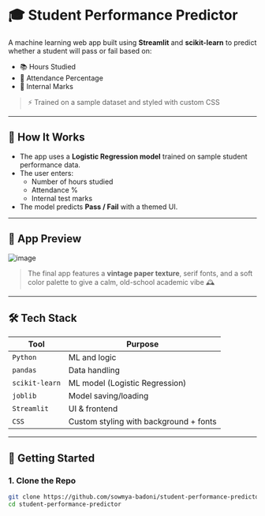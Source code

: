 # 🎓 Student Performance Predictor

A machine learning web app built using **Streamlit** and **scikit-learn** to predict whether a student will pass or fail based on:

- 📚 Hours Studied  
- 📅 Attendance Percentage  
- 🧪 Internal Marks  

> ⚡ Trained on a sample dataset and styled with custom CSS

---

## 🧠 How It Works

- The app uses a **Logistic Regression model** trained on sample student performance data.
- The user enters:
  - Number of hours studied
  - Attendance %
  - Internal test marks
- The model predicts **Pass / Fail** with a themed UI.

---

## 📸 App Preview

![image](https://github.com/user-attachments/assets/42863134-30e5-4bdd-8796-56c01d7b006a)


> The final app features a **vintage paper texture**, serif fonts, and a soft color palette to give a calm, old-school academic vibe 🕰️

---

## 🛠 Tech Stack

| Tool | Purpose |
|------|---------|
| `Python` | ML and logic |
| `pandas` | Data handling |
| `scikit-learn` | ML model (Logistic Regression) |
| `joblib` | Model saving/loading |
| `Streamlit` | UI & frontend |
| `CSS` | Custom styling with background + fonts |

---

## 🚀 Getting Started

### 1. Clone the Repo

```bash
git clone https://github.com/sowmya-badoni/student-performance-predictor.git
cd student-performance-predictor
